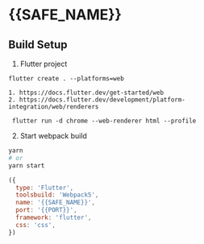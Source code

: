 # {{SAFE_NAME}}

## Build Setup

1. Flutter project
```
flutter create . --platforms=web
```
    1. https://docs.flutter.dev/get-started/web
    2. https://docs.flutter.dev/development/platform-integration/web/renderers
```
 flutter run -d chrome --web-renderer html --profile
```

2. Start webpack build

```bash
yarn
# or
yarn start
```

```js
({
  type: 'Flutter',
  toolsbuild: 'Webpack5',
  name: '{{SAFE_NAME}}',
  port: '{{PORT}}',
  framework: 'flutter',
  css: 'css',
})
```